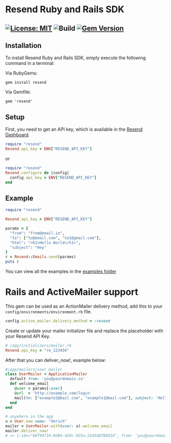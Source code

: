 # Resend Ruby and Rails SDK

[![License: MIT](https://img.shields.io/badge/License-MIT-blue.svg)](https://opensource.org/licenses/MIT)
![Build](https://github.com/drish/resend-ruby/actions/workflows/build.yml/badge.svg)
[![Gem Version](https://badge.fury.io/rb/resend.svg)](https://badge.fury.io/rb/resend)
---

## Installation

To install Resend Ruby and Rails SDK, simply execute the following command in a terminal:

Via RubyGems:
```
gem install resend
```

Via Gemfile:
```
gem 'resend'
```

## Setup

First, you need to get an API key, which is available in the [Resend Dashboard](https://resend.com).

```ruby
require "resend"
Resend.api_key = ENV["RESEND_API_KEY"]
```

or

```ruby
require "resend"
Resend.configure do |config|
  config.api_key = ENV["RESEND_API_KEY"]
end
```

## Example

```rb
require "resend"

Resend.api_key = ENV["RESEND_API_KEY"]

params = {
  "from": "from@email.io",
  "to": ["to@email.com", "to1@gmail.com"],
  "html": "<h1>Hello World</h1>",
  "subject": "Hey"
}
r = Resend::Emails.send(params)
puts r
```

You can view all the examples in the [examples folder](https://github.com/drish/resend-ruby/tree/main/examples)


# Rails and ActiveMailer support

This gem can be used as an ActionMailer delivery method, add this to your `config/environments/environment.rb` file.

```ruby
config.action_mailer.delivery_method = :resend
```

Create or update your mailer initializer file and replace the placeholder with your Resend API Key.

```rb
# /app/initializers/mailer.rb
Resend.api_key = "re_123456"
```

After that you can deliver_now!, example below:

```ruby
#/app/mailers/user_mailer
class UserMailer < ApplicationMailer
  default from: 'you@yourdomain.io'
  def welcome_email
    @user = params[:user]
    @url  = 'http://example.com/login'
    mail(to: ["example2@mail.com", "example1@mail.com"], subject: 'Hello from Resend')
  end
end

# anywhere in the app
u = User.new name: "derich"
mailer = UserMailer.with(user: u).welcome_email
mailer.deliver_now!
# => {:id=>"b8f94710-0d84-429c-925a-22d3d8f86916", from: 'you@yourdomain.io', to: ["example2@mail.com", "example1@mail.com"]}
```
